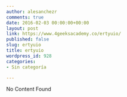 ```yaml
---
author: alesanchezr
comments: true
date: 2016-02-03 00:00:00+00:00
layout: post
link: https://www.4geeksacademy.co/ertyuio/
published: false
slug: ertyuio
title: ertyuio
wordpress_id: 928
categories:
- Sin categoría

---
```


No Content Found
